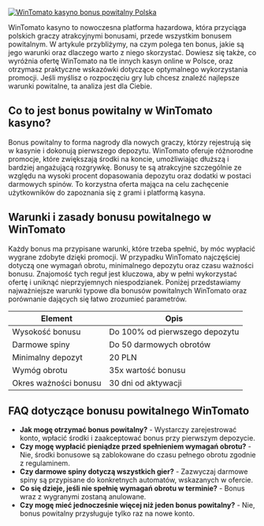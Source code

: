 [![WinTomato kasyno bonus powitalny Polska](https://123-caf.pages.dev/gitsignup.png)](https://vrmoo.ru/Bt82HjjY)

<div>   <p>WinTomato kasyno to nowoczesna platforma hazardowa, która przyciąga polskich graczy atrakcyjnymi bonusami, przede wszystkim bonusem powitalnym. W artykule przybliżymy, na czym polega ten bonus, jakie są jego warunki oraz dlaczego warto z niego skorzystać. Dowiesz się także, co wyróżnia ofertę WinTomato na tle innych kasyn online w Polsce, oraz otrzymasz praktyczne wskazówki dotyczące optymalnego wykorzystania promocji. Jeśli myślisz o rozpoczęciu gry lub chcesz znaleźć najlepsze warunki powitalne, ta analiza jest dla Ciebie.</p>    <h2>Co to jest bonus powitalny w WinTomato kasyno?</h2>   <p>Bonus powitalny to forma nagrody dla nowych graczy, którzy rejestrują się w kasynie i dokonują pierwszego depozytu. WinTomato oferuje różnorodne promocje, które zwiększają środki na koncie, umożliwiając dłuższą i bardziej angażującą rozgrywkę. Bonusy te są atrakcyjne szczególnie ze względu na wysoki procent dopasowania depozytu oraz dodatki w postaci darmowych spinów. To korzystna oferta mająca na celu zachęcenie użytkowników do zapoznania się z grami i platformą kasyna.</p>    <h2>Warunki i zasady bonusu powitalnego w WinTomato</h2>   <p>Każdy bonus ma przypisane warunki, które trzeba spełnić, by móc wypłacić wygrane zdobyte dzięki promocji. W przypadku WinTomato najczęściej dotyczą one wymagań obrotu, minimalnego depozytu oraz czasu ważności bonusu. Znajomość tych reguł jest kluczowa, aby w pełni wykorzystać ofertę i uniknąć nieprzyjemnych niespodzianek. Poniżej przedstawiamy najważniejsze warunki typowe dla bonusów powitalnych WinTomato oraz porównanie dających się łatwo zrozumieć parametrów.</p>    <table>     <thead>       <tr>         <th>Element</th>         <th>Opis</th>       </tr>     </thead>     <tbody>       <tr>         <td>Wysokość bonusu</td>         <td>Do 100% od pierwszego depozytu</td>       </tr>       <tr>         <td>Darmowe spiny</td>         <td>Do 50 darmowych obrotów</td>       </tr>       <tr>         <td>Minimalny depozyt</td>         <td>20 PLN</td>       </tr>       <tr>         <td>Wymóg obrotu</td>         <td>35x wartość bonusu</td>       </tr>       <tr>         <td>Okres ważności bonusu</td>         <td>30 dni od aktywacji</td>       </tr>     </tbody>   </table>    <h2>FAQ dotyczące bonusu powitalnego WinTomato</h2>   <ul>     <li><strong>Jak mogę otrzymać bonus powitalny?</strong> - Wystarczy zarejestrować konto, wpłacić środki i zaakceptować bonus przy pierwszym depozycie.</li>     <li><strong>Czy mogę wypłacić pieniądze przed spełnieniem wymagań obrotu?</strong> - Nie, środki bonusowe są zablokowane do czasu pełnego obrotu zgodnie z regulaminem.</li>     <li><strong>Czy darmowe spiny dotyczą wszystkich gier?</strong> - Zazwyczaj darmowe spiny są przypisane do konkretnych automatów, wskazanych w ofercie.</li>     <li><strong>Co się dzieje, jeśli nie spełnię wymagań obrotu w terminie?</strong> - Bonus wraz z wygranymi zostaną anulowane.</li>     <li><strong>Czy mogę mieć jednocześnie więcej niż jeden bonus powitalny?</strong> - Nie, bonus powitalny przysługuje tylko raz na nowe konto.</li>   </ul>   </div>